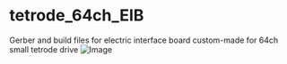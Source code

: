 # tetrode_64ch_EIB
Gerber and build files for electric interface board custom-made for 64ch small tetrode drive 
![Image](https://github.com/user-attachments/assets/3ea691b8-eed7-4a89-907a-2ba1b4aa1017)
